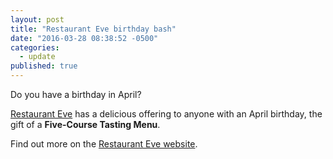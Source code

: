 ```yaml
---
layout: post
title: "Restaurant Eve birthday bash"
date: "2016-03-28 08:38:52 -0500"
categories: 
  - update
published: true
---
```


Do you have a birthday in April?

[Restaurant Eve](http://www.restauranteve.com "Restaurant Eve") has a delicious offering to anyone with an April birthday, the gift of a **Five-Course Tasting Menu**.

Find out more on the [Restaurant Eve website](http://restauranteve.com/birthday-bash-2016/ "Restaurant Eve 2016 Birthday Bash").
